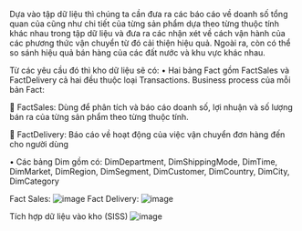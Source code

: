 Dựa vào tập dữ liệu thì chúng ta cần đưa ra các báo cáo về doanh số tổng quan của cũng như chi tiết của từng sản phẩm dựa theo từng thuộc tính khác nhau trong tập dữ liệu và đưa ra các nhận xét về cách vận hành của các phương thức vận chuyển từ đó cải thiện hiệu quả. Ngoài ra, còn có thể so sánh hiệu quả bán hàng của các đất nước và khu vực khác nhau.

Từ các yêu cầu đó thì kho dữ liệu sẽ có:
•	Hai bảng Fact gồm FactSales và FactDelivery cả hai đều thuộc loại Transactions. Business process của mỗi bản Fact:

	FactSales: Dùng để phân tích và báo cáo doanh số, lợi nhuận và số lượng bán ra của từng sản phẩm theo từng thuộc tính.

	FactDelivery: Báo cáo về hoạt động của việc vận chuyển đơn hàng đến cho người dùng

•	Các bảng Dim gồm có: DimDepartment, DimShippingMode, DimTime, DimMarket, DimRegion, DimSegment, DimCustomer, DimCountry, DimCity, DimCategory

Fact Sales: 
![image](https://github.com/lonGDiBo/DataWareHouse_Retail/assets/115699195/a9b4cf17-3145-4ae8-8344-98b4a533057c)
Fact Delivery:
![image](https://github.com/lonGDiBo/DataWareHouse_Retail/assets/115699195/2bb6b5eb-b247-4869-8ac1-82aee77d83c7)

Tích hợp dữ liệu vào kho (SISS)
![image](https://github.com/lonGDiBo/DataWareHouse_Retail/assets/115699195/ae97b4e8-29e2-40ea-8e1c-b69324ae4adb)
